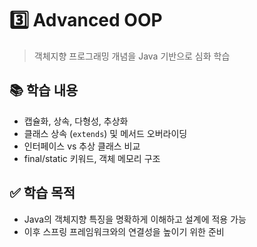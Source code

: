 # 3️⃣ Advanced OOP

> 객체지향 프로그래밍 개념을 Java 기반으로 심화 학습

## 📚 학습 내용

- 캡슐화, 상속, 다형성, 추상화
- 클래스 상속 (`extends`) 및 메서드 오버라이딩
- 인터페이스 vs 추상 클래스 비교
- final/static 키워드, 객체 메모리 구조

## ✅ 학습 목적

- Java의 객체지향 특징을 명확하게 이해하고 설계에 적용 가능
- 이후 스프링 프레임워크와의 연결성을 높이기 위한 준비
